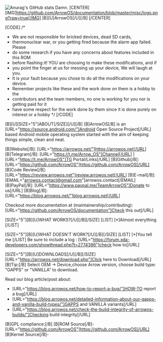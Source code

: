 ![Anurag's GitHub stats](https://github-readme-stats.vercel.app/api?username=weaponmasterjax&hide=stars)
Damn.
[CENTER][IMG]https://github.com/ArrowOS/documentation/blob/master/misc/logo.png?raw=true[/IMG]
[B][U]ArrowOS[/U][/B]
[/CENTER]

[CODE]
/*
* We are not responsible for bricked devices, dead SD cards,
* thermonuclear war, or you getting fired because the alarm app failed. Please
* do some research if you have any concerns about features included in this ROM
* before flashing it! YOU are choosing to make these modifications, and if
* you point the finger at us for messing up your device, We will laugh at you.
* It is your fault because you chose to do all the modifications on your device.
* Remember projects like these and the work done on them is a hobby to the
* contributors and the team members, no one is working for you nor is getting paid for it
* have some respect for the work done by them since it is done purely on interest or a hobby
*/
[/CODE]

[B][U][SIZE="5"]ABOUT[/SIZE][/U][/B]
[B]ArrowOS[/B] is an [URL="https://source.android.com/"]Android Open Source Project[/URL] based Android mobile operating system started with the aim of keeping things simple, clean and neat.

[B]Website[/B]: [URL="https://arrowos.net/"]https://arrowos.net[/URL]
[B]Telegram[/B]: [URL="https://t.me/Arrow_OS"]Channel[/URL] | [URL="https://t.me/ArrowOS"]TG Portal/Links[/URL]
[B]Github[/B]: [URL="https://github.com/ArrowOS"]https://github.com/ArrowOS[/URL]
[B]Code Review[/B]: [URL="https://review.arrowos.net"]review.arrowos.net[/URL]
[B]E-mail[/B]: [EMAIL="arrowos.contact@gmail.com"]arrowos.contact[/EMAIL]
[B]PayPal[/B]: [URL="https://www.paypal.me/TeamArrowOS"]Donate to us[/URL]
[B]Blog[/B]: [URL="https://blog.arrowos.net/"]blog.arrowos.net[/URL]

Checkout more documentation at (maintainership/contributing): [URL="https://github.com/ArrowOS/documentation"]Check this out[/URL]

[SIZE="5"][B][U]WHAT WORKS?[/U][/B][/SIZE]
[LIST]
[*]Almost everything
[/LIST]

[SIZE="5"][B][U]WHAT DOESN'T WORK?[/U][/B][/SIZE]
[LIST]
[*]You tell me
[/LIST]
Be sure to include a log : [URL="https://forum.xda-developers.com/showthread.php?t=2774386"]check how to[/URL]

[SIZE="5"][B][U]DOWNLOADS[/U][/B][/SIZE]
[URL="https://arrowos.net/download.php"]Click here to Download[/URL]
[B]Tip:[/B] Select OEM -> Device,choose Arrow version, choose build type: "GAPPS" or "VANILLA" to download.

Read our blog article/post about: 
* [URL="https://blog.arrowos.net/how-to-report-a-bug/"]HOW-TO report a bug[/URL]
* [URL="https://blog.arrowos.net/detailed-information-about-our-gapps-and-vanilla-build-types/"]GAPPS and VANILLA variants[/URL]
* [URL="https://blog.arrowos.net/check-the-build-integrity-of-arrowos-builds/"]Checking build integrity[/URL]

[B]GPL compliance:[/B]
[B]ROM Source[/B]- [URL="https://github.com/ArrowOS"]https://github.com/ArrowOS[/URL]
[B]Kernel Source[/B]-
